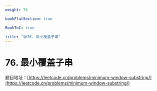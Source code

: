 ```yaml
---
weight: 76

bookFlatSection: true

BookToC: true

title: "😪76. 最小覆盖子串"
---
```


# 76. 最小覆盖子串

题目地址：[https://leetcode.cn/problems/minimum-window-substring/](https://leetcode.cn/problems/minimum-window-substring/)




